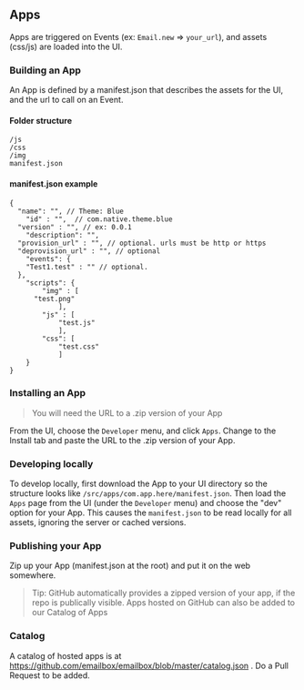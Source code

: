 ## Apps  

Apps are triggered on Events (ex: `Email.new` => `your_url`), and assets (css/js) are loaded into the UI. 

### Building an App  
An App is defined by a manifest.json that describes the assets for the UI, and the url to call on an Event. 

#### Folder structure
    
    /js
    /css
    /img
    manifest.json
    

#### manifest.json example  
    
    {
      "name": "", // Theme: Blue
    	"id" : "",  // com.native.theme.blue
      "version" : "", // ex: 0.0.1
    	"description": "",
      "provision_url" : "", // optional. urls must be http or https
      "deprovision_url" : "", // optional
    	"events": {
        "Test1.test" : "" // optional. 
      },
    	"scripts": {
    		"img" : [
          "test.png"
    			],
    		"js" : [
    			"test.js"
    			],
    		"css": [
    			"test.css"
    			]
    	}
    }


### Installing an App  
> You will need the URL to a .zip version of your App  

From the UI, choose the `Developer` menu, and click `Apps`. Change to the Install tab and paste the URL to the .zip version of your App. 

### Developing locally  
To develop locally, first download the App to your UI directory so the structure looks like `/src/apps/com.app.here/manifest.json`. Then load the `Apps` page from the UI (under the `Developer` menu) and choose the "dev" option for your App. This causes the `manifest.json` to be read locally for all assets, ignoring the server or cached versions. 

### Publishing your App  
Zip up your App (manifest.json at the root) and put it on the web somewhere. 
> Tip: GitHub automatically provides a zipped version of your app, if the repo is publically visible. Apps hosted on GitHub can also be added to our Catalog of Apps  

### Catalog  
A catalog of hosted apps is at https://github.com/emailbox/emailbox/blob/master/catalog.json . Do a Pull Request to be added. 